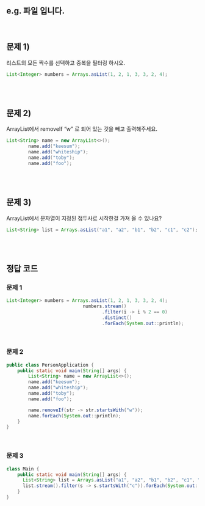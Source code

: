 ## e.g. 파일 입니다.


<br/>


## 문제 1)

리스트의 모든 짝수를 선택하고 중복을 필터링 하시오.

```java
List<Integer> numbers = Arrays.asList(1, 2, 1, 3, 3, 2, 4);
```


<br/><br/>

## 문제 2)

ArrayList에서 removeIf “w” 로 되어 있는 것을 빼고 출력해주세요.

```java
List<String> name = new ArrayList<>();
        name.add("keesum");
        name.add("whiteship");
        name.add("toby");
        name.add("foo");
```

<br/><br/>

## 문제 3)

ArrayList에서 문자열이 지정된 접두사로 시작한걸 가져 올 수 있나요?

```java
List<String> list = Arrays.asList("a1", "a2", "b1", "b2", "c1", "c2");
```


<br/><br/>



## 정답 코드


### 문제 1

```java
List<Integer> numbers = Arrays.asList(1, 2, 1, 3, 3, 2, 4);
							numbers.stream()
							       .filter(i -> i % 2 == 0)
							       .distinct()
							       .forEach(System.out::println);
```

<br/>


### 문제 2

```java
public class PersonApplication {
    public static void main(String[] args) {
        List<String> name = new ArrayList<>();
        name.add("keesum");
        name.add("whiteship");
        name.add("toby");
        name.add("foo");

        name.removeIf(str -> str.startsWith("w"));
        name.forEach(System.out::println);
    }
}
```



<br/>


### 문제 3

```java
class Main {
	public static void main(String[] args) {
      List<String> list = Arrays.asList("a1", "a2", "b1", "b2", "c1", "c2");
      list.stream().filter(s -> s.startsWith("c")).forEach(System.out::println);
	}
}
```



